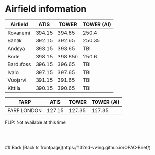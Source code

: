 # Airfield information



Airfield    | ATIS  | TOWER | TOWER (AI) |
----        | ----  | ----  | --------   |
Rovanemi   | 394.15 | 394.65 | 250.4     |
Banak      | 392.15 | 392.65 | 250.35    |
Andøya     | 393.15 | 393.65 | TBI       |
Bodø       | 398.15 | 398.650| 250.6    |
Bardufoss  | 396.15 | 396.65 | TBI      |
Ivalo      | 397.15 | 397.65 | TBI      |
Vuojarvi   | 391.15 | 391.65 | TBI      |
Kittila    | 390.15 | 390.65 | TBI      |



FARP        | ATIS   | TOWER  | TOWER (AI) |
----        | ----   | ----   | --------   |
FARP LONDON | 127.15 | 127.35 | 127.35     |


FLIP: Not available at this time
<br>
		



<br>
<br>
<br>
## Back
[Back to frontpage](https://132nd-vwing.github.io/OPAC-Brief/)